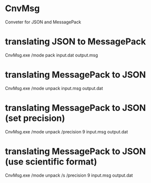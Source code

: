 # CnvMsg
Conveter for JSON and MessagePack

# translating JSON to MessagePack
CnvMsg.exe /mode pack input.dat output.msg

# translating MessagePack to JSON
CnvMsg.exe /mode unpack input.msg output.dat

# translating MessagePack to JSON (set precision)
CnvMsg.exe /mode unpack /precision 9 input.msg output.dat

# translating MessagePack to JSON (use scientific format)
CnvMsg.exe /mode unpack /s /precision 9 input.msg output.dat
